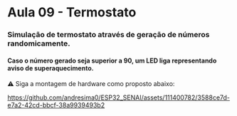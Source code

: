 # Aula 09 - Termostato

### Simulação de termostato através de geração de números randomicamente.
#### Caso o número gerado seja superior a 90, um LED liga representando aviso de superaquecimento. 
⚠️ Siga a montagem de hardware como proposto abaixo:

https://github.com/andresima0/ESP32_SENAI/assets/111400782/3588ce7d-e7a2-42cd-bbcf-38a9939493b2
